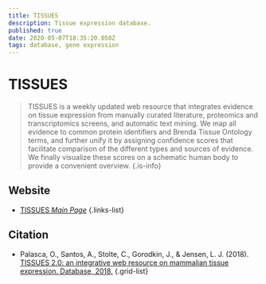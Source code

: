 ```yaml
---
title: TISSUES
description: Tissue expression database.
published: true
date: 2020-05-07T18:35:20.050Z
tags: database, gene expression
---
```


# TISSUES

> TISSUES is a weekly updated web resource that integrates evidence on tissue expression from manually curated literature, proteomics and transcriptomics screens, and automatic text mining. We map all evidence to common protein identifiers and Brenda Tissue Ontology terms, and further unify it by assigning confidence scores that facilitate comparison of the different types and sources of evidence. We finally visualize these scores on a schematic human body to provide a convenient overview.
{.is-info}

 

## Website 

- [TISSUES *Main Page*](https://tissues.jensenlab.org/Search)
 {.links-list}

## Citation

- Palasca, O., Santos, A., Stolte, C., Gorodkin, J., & Jensen, L. J. (2018). [TISSUES 2.0: an integrative web resource on mammalian tissue expression. Database, 2018.](https://academic.oup.com/database/article/doi/10.1093/database/bay003/4851151)
{.grid-list}